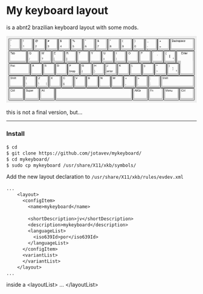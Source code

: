 # My keyboard layout 

is a abnt2 brazilian keyboard layout with some mods.

![alt text](https://github.com/jotavev/mykeyboard/blob/main/image.png)

this is not a final version, but...
___
### Install
```
$ cd
$ git clone https://github.com/jotavev/mykeyboard/
$ cd mykeyboard/
$ sudo cp mykeyboard /usr/share/X11/xkb/symbols/
```
Add the new layout declaration to ```/usr/share/X11/xkb/rules/evdev.xml```
```
...
    <layout>
      <configItem>
        <name>mykeyboard</name>

        <shortDescription>jv</shortDescription>
        <description>mykeyboard</description>
        <languageList>
          <iso639Id>por</iso639Id>
        </languageList>
      </configItem>
      <variantList>
      </variantList>
    </layout>
...

```
inside a &lt;layoutList&gt; ... &lt;/layoutList&gt;
